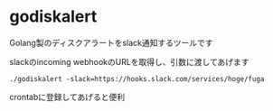 # godiskalert

Golang製のディスクアラートをslack通知するツールです

slackのincoming webhookのURLを取得し、引数に渡してあげます

```
./godiskalert -slack=https://hooks.slack.com/services/hoge/fuga
```

crontabに登録してあげると便利
